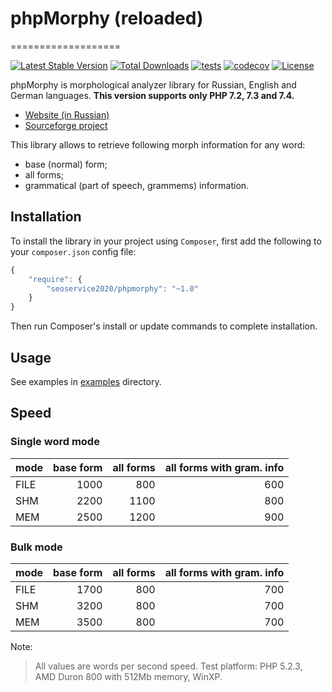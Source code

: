 # phpMorphy (reloaded)

===================

[![Latest Stable Version](https://poser.pugx.org/seoservice2020/phpmorphy/version)](https://packagist.org/packages/seoservice2020/phpmorphy)
[![Total Downloads](https://poser.pugx.org/seoservice2020/phpmorphy/downloads)](https://packagist.org/packages/seoservice2020/phpmorphy)
[![tests](https://github.com/seoservice2020/phpmorphy/workflows/tests/badge.svg)](https://github.com/seoservice2020/phpmorphy/actions)
[![codecov](https://codecov.io/gh/seoservice2020/phpmorphy/branch/master/graph/badge.svg)](https://codecov.io/gh/seoservice2020/phpmorphy)
[![License](https://poser.pugx.org/seoservice2020/phpmorphy/license)](https://packagist.org/packages/seoservice2020/phpmorphy)

phpMorphy is morphological analyzer library for Russian, English and German languages.
**This version supports only PHP 7.2, 7.3 and 7.4.**

 * [Website (in Russian)](http://phpmorphy.sourceforge.net/)
 * [Sourceforge project](http://sourceforge.net/projects/phpmorphy)

This library allows to retrieve following morph information for any word:

* base (normal) form;
* all forms;
* grammatical (part of speech, grammems) information.

## Installation

To install the library in your project using `Composer`, first add the following to your `composer.json` config file:

```javascript
{
    "require": {
        "seoservice2020/phpmorphy": "~1.0"
    }
}
```

Then run Composer's install or update commands to complete installation.

## Usage

See examples in [examples](examples) directory.

## Speed

### Single word mode

| mode          | base form       | all forms     | all forms with gram. info |
|:------------- | ---------------:| -------------:| -------------------------:|
| FILE          | 1000            |  800          | 600                       |
| SHM           | 2200            | 1100          | 800                       |
| MEM           | 2500            | 1200          | 900                       |

### Bulk mode

| mode          | base form       | all forms     | all forms with gram. info |
|:------------- | ---------------:| -------------:| -------------------------:|
| FILE          | 1700            | 800           | 700                       |
| SHM           | 3200            | 800           | 700                       |
| MEM           | 3500            | 800           | 700                       |

Note:
> All values are words per second speed.
> Test platform: PHP 5.2.3, AMD Duron 800 with 512Mb memory, WinXP.
